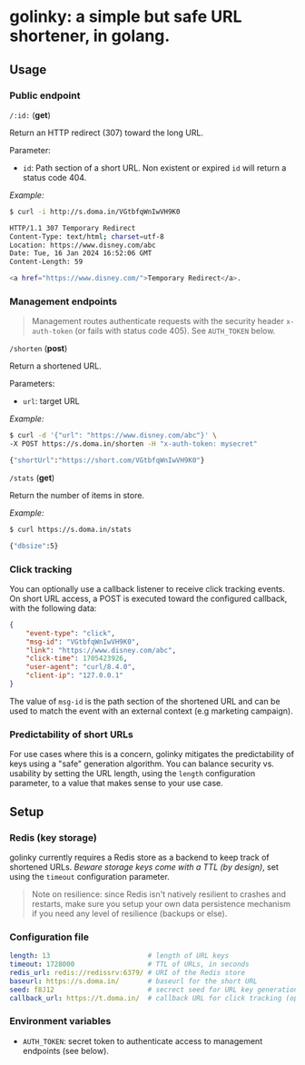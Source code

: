 # golinky: a simple but safe URL shortener, in golang.

## Usage

### Public endpoint

`/:id:` (**get**) 

Return an HTTP redirect (307) toward the long URL.

Parameter:
- `id`: Path section of a short URL. Non existent or expired `id` will return a status code 404.

_Example:_
```bash
$ curl -i http://s.doma.in/VGtbfqWnIwVH9K0

HTTP/1.1 307 Temporary Redirect
Content-Type: text/html; charset=utf-8
Location: https://www.disney.com/abc
Date: Tue, 16 Jan 2024 16:52:06 GMT
Content-Length: 59

<a href="https://www.disney.com/">Temporary Redirect</a>.
```

### Management endpoints

>Management routes authenticate requests with the security header `x-auth-token` (or fails with status code 405).
>See `AUTH_TOKEN` below.

`/shorten` (**post**)

Return a shortened URL.

Parameters:
- `url`: target URL

_Example:_
```bash
$ curl -d '{"url": "https://www.disney.com/abc"}' \
-X POST https://s.doma.in/shorten -H "x-auth-token: mysecret"

{"shortUrl":"https://short.com/VGtbfqWnIwVH9K0"}
```

`/stats` (**get**)

Return the number of items in store.

_Example:_
```bash
$ curl https://s.doma.in/stats

{"dbsize":5}
```

### Click tracking

You can optionally use a callback listener to receive click tracking events. On short URL access, a POST is executed toward the configured callback, with the following data:

```json
{
    "event-type": "click",
    "msg-id": "VGtbfqWnIwVH9K0",
    "link": "https://www.disney.com/abc",
    "click-time": 1705423926,
    "user-agent": "curl/8.4.0",
    "client-ip": "127.0.0.1"
}
```

The value of `msg-id` is the path section of the shortened URL and can be used to match the event with an external context (e.g marketing campaign).


### Predictability of short URLs

For use cases where this is a concern, golinky mitigates the predictability of keys using a "safe" generation algorithm. You can balance security vs. usability by setting the URL length, using the `length` configuration parameter, to a value that makes sense to your use case.

## Setup 

### Redis (key storage)

golinky currently requires a Redis store as a backend to keep track of shortened URLs. *Beware storage keys come with a TTL (by design)*, set using the `timeout` configuration parameter.

> Note on resilience: since Redis isn't natively resilient to crashes and restarts, make sure you setup your own data persistence mechanism if you need any level of resilience (backups or else).

### Configuration file

```yaml
length: 13                        # length of URL keys
timeout: 1728000                  # TTL of URLs, in seconds
redis_url: redis://redissrv:6379/ # URI of the Redis store
baseurl: https://s.doma.in/       # baseurl for the short URL
seed: f8J12                       # secrect seed for URL key generation
callback_url: https://t.doma.in/  # callback URL for click tracking (optional)
```

### Environment variables

* `AUTH_TOKEN`: secret token to authenticate access to management endpoints (see below).
